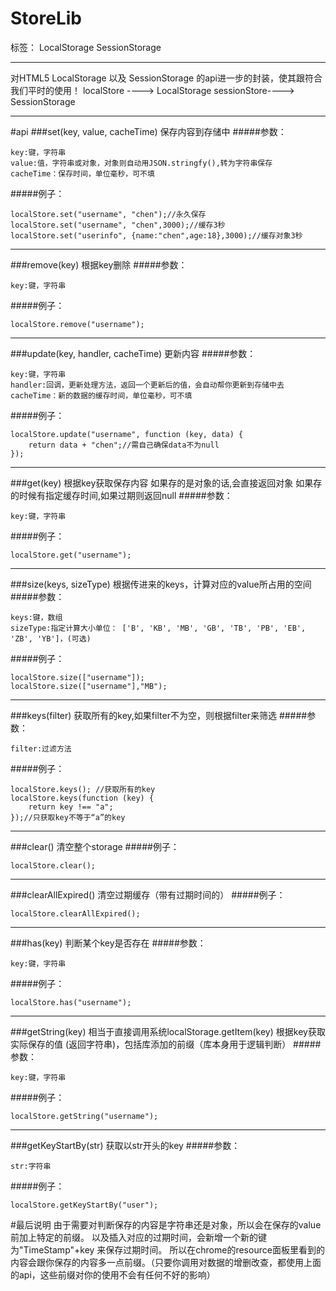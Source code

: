 # StoreLib

标签： LocalStorage SessionStorage 

---

对HTML5 LocalStorage 以及 SessionStorage 的api进一步的封装，使其跟符合我们平时的使用！ localStore ----> LocalStorage
sessionStore----> SessionStorage


----------


#api
###set(key, value, cacheTime)
保存内容到存储中
#####参数：

    key:键，字符串
    value:值，字符串或对象，对象则自动用JSON.stringfy(),转为字符串保存
    cacheTime：保存时间，单位毫秒，可不填

#####例子：

    localStore.set("username", "chen");//永久保存
    localStore.set("username", "chen",3000);//缓存3秒
    localStore.set("userinfo", {name:"chen",age:18},3000);//缓存对象3秒
    
---
###remove(key)
根据key删除
#####参数：

    key:键，字符串

#####例子：

    localStore.remove("username");
    
---
###update(key, handler, cacheTime)
更新内容
#####参数：

    key:键，字符串
    handler:回调，更新处理方法，返回一个更新后的值，会自动帮你更新到存储中去
    cacheTime：新的数据的缓存时间，单位毫秒，可不填

#####例子：

    localStore.update("username", function (key, data) {
        return data + "chen";//需自己确保data不为null
    });
    

---
###get(key)
根据key获取保存内容
如果存的是对象的话,会直接返回对象
如果存的时候有指定缓存时间,如果过期则返回null
#####参数：

    key:键，字符串

#####例子：

    localStore.get("username");


---
###size(keys, sizeType)
根据传进来的keys，计算对应的value所占用的空间
#####参数：

    keys:键，数组
    sizeType:指定计算大小单位： ['B', 'KB', 'MB', 'GB', 'TB', 'PB', 'EB', 'ZB', 'YB']，(可选)

#####例子：

    localStore.size(["username"]);
    localStore.size(["username"],"MB");
    
---
###keys(filter)
获取所有的key,如果filter不为空，则根据filter来筛选
#####参数：

    filter:过滤方法

#####例子：

    localStore.keys(); //获取所有的key
    localStore.keys(function (key) {
        return key !== "a";
    });//只获取key不等于“a”的key
    
---
###clear()
清空整个storage
#####例子：

    localStore.clear(); 
---
###clearAllExpired()
清空过期缓存（带有过期时间的）
#####例子：

    localStore.clearAllExpired();

---
###has(key)
判断某个key是否存在
#####参数：

    key:键，字符串

#####例子：

    localStore.has("username");
    
---
###getString(key)
相当于直接调用系统localStorage.getItem(key)
根据key获取实际保存的值 (返回字符串)，包括库添加的前缀（库本身用于逻辑判断）
#####参数：

    key:键，字符串

#####例子：

    localStore.getString("username");
---
###getKeyStartBy(str)
获取以str开头的key
#####参数：

    str:字符串

#####例子：

    localStore.getKeyStartBy("user");

#最后说明
由于需要对判断保存的内容是字符串还是对象，所以会在保存的value前加上特定的前缀。
以及插入对应的过期时间，会新增一个新的键为"TimeStamp"+key 来保存过期时间。
所以在chrome的resource面板里看到的内容会跟你保存的内容多一点前缀。（只要你调用对数据的增删改查，都使用上面的api，这些前缀对你的使用不会有任何不好的影响）





